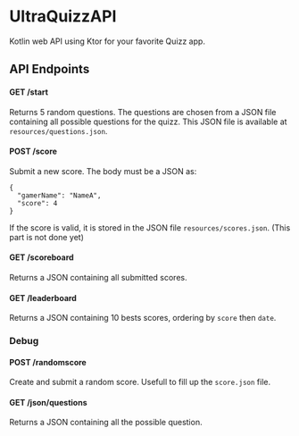 # UltraQuizzAPI
Kotlin web API using Ktor for your favorite Quizz app.

## API Endpoints

#### GET /start
Returns 5 random questions. The questions are chosen from a JSON file containing all possible questions for the quizz. This JSON file is available at `resources/questions.json`.

#### POST /score
Submit a new score. The body must be a JSON as:
```
{
  "gamerName": "NameA",
  "score": 4
}
```
If the score is valid, it is stored in the JSON file `resources/scores.json`. (This part is not done yet)

#### GET /scoreboard
Returns a JSON containing all submitted scores.

#### GET /leaderboard
Returns a JSON containing 10 bests scores, ordering by `score` then `date`.

### Debug

#### POST /randomscore
Create and submit a random score. Usefull to fill up the `score.json` file.

#### GET /json/questions
Returns a JSON containing all the possible question.
